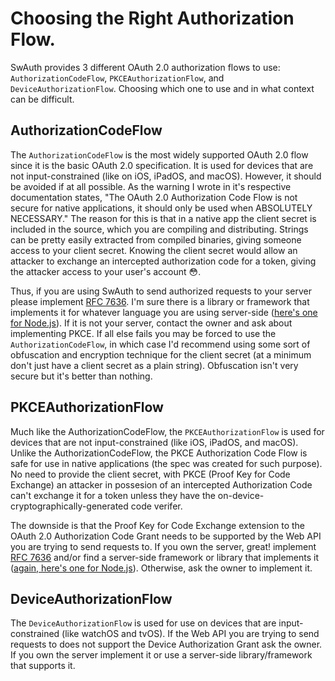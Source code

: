 # Choosing the Right Authorization Flow.

SwAuth provides 3 different OAuth 2.0 authorization flows to use: ``AuthorizationCodeFlow``, ``PKCEAuthorizationFlow``, and ``DeviceAuthorizationFlow``. Choosing which one to use and in what context can be difficult.

## AuthorizationCodeFlow

The ``AuthorizationCodeFlow`` is the most widely supported OAuth 2.0 flow since it is the basic OAuth 2.0 specification. It is used for devices that are not input-constrained (like on iOS, iPadOS, and macOS). However, it should be avoided if at all possible. As the warning I wrote in it's respective documentation states, "The OAuth 2.0 Authorization Code Flow is not secure for native applications, it should only be used when ABSOLUTELY NECESSARY." The reason for this is that in a native app the client secret is included in the source, which you are compiling and distributing. Strings can be pretty easily extracted from compiled binaries, giving someone access to your client secret. Knowing the client secret would allow an attacker to exchange an intercepted authorization code for a token, giving the attacker access to your user's account 😳.

Thus, if you are using SwAuth to send authorized requests to your server please implement [RFC 7636](https://datatracker.ietf.org/doc/html/rfc7636). I'm sure there is a library or framework that implements it for whatever language you are using server-side ([here's one for Node.js](https://github.com/panva/node-oidc-provider)). If it is not your server, contact the owner and ask about implementing PKCE. If all else fails you may be forced to use the ``AuthorizationCodeFlow``, in which case I'd recommend using some sort of obfuscation and encryption technique for the client secret (at a minimum don't just have a client secret as a plain string). Obfuscation isn't very secure but it's better than nothing.

## PKCEAuthorizationFlow

Much like the AuthorizationCodeFlow, the ``PKCEAuthorizationFlow`` is used for devices that are not input-constrained (like iOS, iPadOS, and macOS). Unlike the AuthorizationCodeFlow, the PKCE Authorization Code Flow is safe for use in native applications (the spec was created for such purpose). No need to provide the client secret, with PKCE (Proof Key for Code Exchange) an attacker in possesion of an intercepted Authorization Code can't exchange it for a token unless they have the on-device-cryptographically-generated code verifer. 

The downside is that the Proof Key for Code Exchange extension to the OAuth 2.0 Authorization Code Grant needs to be supported by the Web API you are trying to send requests to. If you own the server, great! implement [RFC 7636](https://datatracker.ietf.org/doc/html/rfc7636) and/or find a server-side framework or library that implements it ([again, here's one for Node.js](https://github.com/panva/node-oidc-provider)). Otherwise, ask the owner to implement it.

## DeviceAuthorizationFlow

The ``DeviceAuthorizationFlow`` is used for use on devices that are input-constrained (like watchOS and tvOS). If the Web API you are trying to send requests to does not support the  Device Authorization Grant ask the owner. If you own the server implement it or use a server-side library/framework that supports it.
